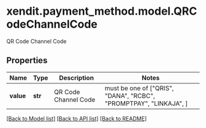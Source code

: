 # xendit.payment_method.model.QRCodeChannelCode

QR Code Channel Code

## Properties
Name | Type | Description | Notes
------------ | ------------- | ------------- | -------------
**value** | **str** | QR Code Channel Code |  must be one of ["QRIS", "DANA", "RCBC", "PROMPTPAY", "LINKAJA", ]

[[Back to Model list]](../README.md#documentation-for-models) [[Back to API list]](../README.md#documentation-for-api-endpoints) [[Back to README]](../README.md)


